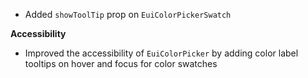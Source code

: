 - Added `showToolTip` prop on `EuiColorPickerSwatch`

**Accessibility**

- Improved the accessibility of `EuiColorPicker` by adding color label tooltips on hover and focus for color swatches

